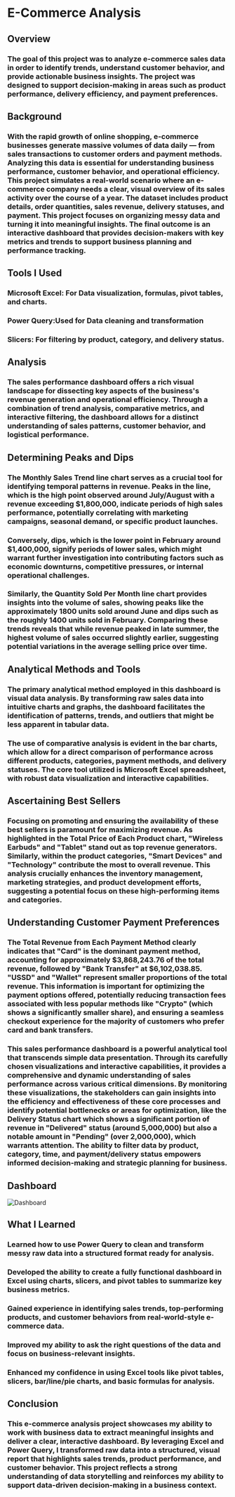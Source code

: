 # E-Commerce Analysis
## Overview
### The goal of this project was to analyze e-commerce sales data in order to identify trends, understand customer behavior, and provide actionable business insights. The project was designed to support decision-making in areas such as product performance, delivery efficiency, and payment preferences.
## Background
### With the rapid growth of online shopping, e-commerce businesses generate massive volumes of data daily — from sales transactions to customer orders and payment methods. Analyzing this data is essential for understanding business performance, customer behavior, and operational efficiency. This project simulates a real-world scenario where an e-commerce company needs a clear, visual overview of its sales activity over the course of a year. The dataset includes product details, order quantities, sales revenue, delivery statuses, and payment. This project focuses on organizing messy data and turning it into meaningful insights. The final outcome is an interactive dashboard that provides decision-makers with key metrics and trends to support business planning and performance tracking.
## Tools I Used
###     Microsoft Excel: For Data visualization, formulas, pivot tables, and charts.
### Power Query:Used for Data cleaning and transformation
### Slicers: For filtering by product, category, and delivery status.
## Analysis
### The sales performance dashboard offers a rich visual landscape for dissecting key aspects of the business's revenue generation and operational efficiency. Through a combination of trend analysis, comparative metrics, and interactive filtering, the dashboard allows for a distinct understanding of sales patterns, customer behavior, and logistical performance.
## Determining Peaks and Dips
### The Monthly Sales Trend line chart serves as a crucial tool for identifying temporal patterns in revenue. Peaks in the line, which is the high point observed around July/August with a revenue exceeding $1,800,000, indicate periods of high sales performance, potentially correlating with marketing campaigns, seasonal demand, or specific product launches. 
### Conversely, dips, which is the lower point in February around $1,400,000, signify periods of lower sales, which might warrant further investigation into contributing factors such as economic downturns, competitive pressures, or internal operational challenges. 
### Similarly, the Quantity Sold Per Month line chart provides insights into the volume of sales, showing peaks like the approximately 1800 units sold around June and dips such as the roughly 1400 units sold in February. Comparing these trends reveals that while revenue peaked in late summer, the highest volume of sales occurred slightly earlier, suggesting potential variations in the average selling price over time.
## Analytical Methods and Tools
### The primary analytical method employed in this dashboard is visual data analysis. By transforming raw sales data into intuitive charts and graphs, the dashboard facilitates the identification of patterns, trends, and outliers that might be less apparent in tabular data. 
### The use of comparative analysis is evident in the bar charts, which allow for a direct comparison of performance across different products, categories, payment methods, and delivery statuses. The core tool utilized is Microsoft Excel spreadsheet, with robust data visualization and interactive capabilities. 
## Ascertaining Best Sellers
### Focusing on promoting and ensuring the availability of these best sellers is paramount for maximizing revenue. As highlighted in the Total Price of Each Product chart, "Wireless Earbuds" and "Tablet" stand out as top revenue generators. Similarly, within the product categories, "Smart Devices" and "Technology" contribute the most to overall revenue. This analysis crucially enhances the inventory management, marketing strategies, and product development efforts, suggesting a potential focus on these high-performing items and categories.
## Understanding Customer Payment Preferences
### The Total Revenue from Each Payment Method clearly indicates that "Card" is the dominant payment method, accounting for approximately $3,868,243.76 of the total revenue, followed by "Bank Transfer" at $6,102,038.85. "USSD" and "Wallet" represent smaller proportions of the total revenue. This information is important for optimizing the payment options offered, potentially reducing transaction fees associated with less popular methods like "Crypto" (which shows a significantly smaller share), and ensuring a seamless checkout experience for the majority of customers who prefer card and bank transfers.
### This sales performance dashboard is a powerful analytical tool that transcends simple data presentation. Through its carefully chosen visualizations and interactive capabilities, it provides a comprehensive and dynamic understanding of sales performance across various critical dimensions. By monitoring these visualizations, the stakeholders can gain insights into the efficiency and effectiveness of these core processes and identify potential bottlenecks or areas for optimization, like the Delivery Status chart which shows a significant portion of revenue in "Delivered" status (around 5,000,000) but also a notable amount in "Pending" (over 2,000,000), which warrants attention. The ability to filter data by product, category, time, and payment/delivery status empowers informed decision-making and strategic planning for business. 
## Dashboard
![Dashboard](https://github.com/user-attachments/assets/85f07285-0c4e-4c03-bb54-e81e9f07ff66)
## What I Learned
### Learned how to use Power Query to clean and transform messy raw data into a structured format ready for analysis.
### Developed the ability to create a fully functional dashboard in Excel using charts, slicers, and pivot tables to summarize key business metrics.
### Gained experience in identifying sales trends, top-performing products, and customer behaviors from real-world-style e-commerce data.
### Improved my ability to ask the right questions of the data and focus on business-relevant insights.
### Enhanced my confidence in using Excel tools like pivot tables, slicers, bar/line/pie charts, and basic formulas for analysis.
## Conclusion
### This e-commerce analysis project showcases my ability to work with business data to extract meaningful insights and deliver a clear, interactive dashboard. By leveraging Excel and Power Query, I transformed raw data into a structured, visual report that highlights sales trends, product performance, and customer behavior. This project reflects a strong understanding of data storytelling and reinforces my ability to support data-driven decision-making in a business context.


